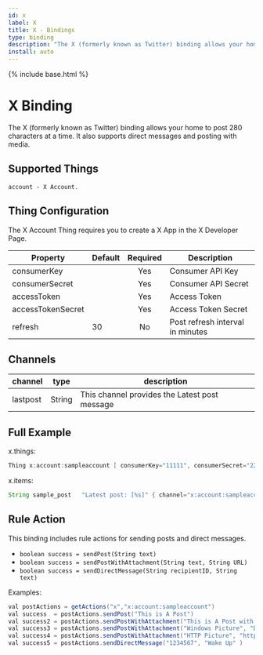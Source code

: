 ```yaml
---
id: x
label: X
title: X - Bindings
type: binding
description: "The X (formerly known as Twitter) binding allows your home to post 280 characters at a time. It also supports direct messages and posting with media."
install: auto
---
```


<!-- Attention authors: Do not edit directly. Please add your changes to the appropriate source repository -->

{% include base.html %}

# X Binding

The X (formerly known as Twitter) binding allows your home to post 280 characters at a time. It also supports direct messages and posting with media.

## Supported Things

```text
account - X Account.
```

## Thing Configuration

The X Account Thing requires you to create a X App in the X Developer Page.

|   Property        | Default | Required | Description                       |
|-------------------|---------|:--------:|-----------------------------------|
| consumerKey       |         |   Yes    | Consumer API Key                  |
| consumerSecret    |         |   Yes    | Consumer API Secret               |
| accessToken       |         |   Yes    | Access Token                      |
| accessTokenSecret |         |   Yes    | Access Token Secret               |
| refresh           | 30      |   No     | Post refresh interval in minutes |

## Channels

| channel  | type   | description                                   |
|----------|--------|-----------------------------------------------|
| lastpost | String | This channel provides the Latest post message |

## Full Example

x.things:

```java
Thing x:account:sampleaccount [ consumerKey="11111", consumerSecret="22222", accessToken="33333", accessTokenSecret="444444" ]
```

x.items:

```java
String sample_post   "Latest post: [%s]" { channel="x:account:sampleaccount:lastpost" }
```

## Rule Action

This binding includes rule actions for sending posts and direct messages.

- `boolean success = sendPost(String text)`
- `boolean success = sendPostWithAttachment(String text, String URL)`
- `boolean success = sendDirectMessage(String recipientID, String text)`

Examples:

```java
val postActions = getActions("x","x:account:sampleaccount")
val success  = postActions.sendPost("This is A Post")
val success2 = postActions.sendPostWithAttachment("This is A Post with a Pic", file:///tmp/201601011031.jpg)
val success3 = postActions.sendPostWithAttachment("Windows Picture", "D:\\Test.png" )
val success4 = postActions.sendPostWithAttachment("HTTP Picture", "http://www.mywebsite.com/Test.png" )
val success5 = postActions.sendDirectMessage("1234567", "Wake Up" )
```
